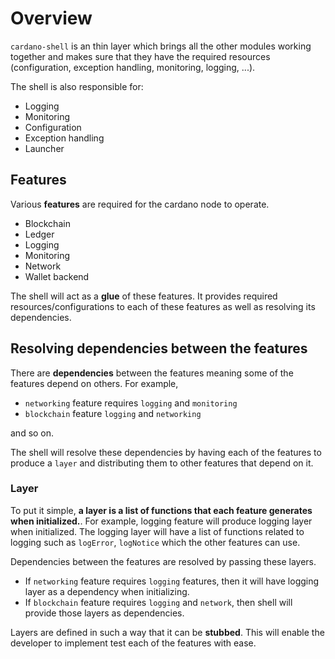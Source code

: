  # Overview

`cardano-shell` is an thin layer which brings all the other modules working together and makes sure that they have the required resources (configuration, exception handling, monitoring, logging, ...).

The shell is also responsible for:
* Logging
* Monitoring
* Configuration
* Exception handling
* Launcher

## Features

Various **features** are required for the cardano node to operate.

* Blockchain
* Ledger
* Logging
* Monitoring
* Network
* Wallet backend

The shell will act as a **glue** of these features. It provides required resources/configurations to each of these features as well as resolving its dependencies.

## Resolving dependencies between the features

There are **dependencies** between the features meaning some of the features depend on others. For example,

* `networking` feature requires `logging` and `monitoring`
* `blockchain` feature `logging` and `networking`

and so on.

The shell will resolve these dependencies by having each of the features to produce a `layer` and distributing them to other features that depend on it.

### Layer

To put it simple, **a layer is a list of functions that each feature generates when initialized.**. For example, logging feature will produce logging layer when initialized. The logging layer will have a list of functions related to logging such as `logError`, `logNotice` which the other features can use.

Dependencies between the features are resolved by passing these layers. 

- If `networking` feature requires `logging` features, then it will have logging layer as a dependency when initializing.
- If `blockchain` feature requires `logging` and `network`, then shell will provide those layers as dependencies.

Layers are defined in such a way that it can be **stubbed**. This will enable the developer to implement test each of the features with ease.